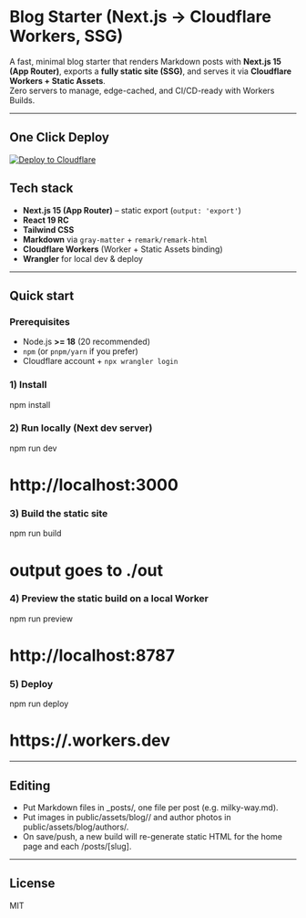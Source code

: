 # Blog Starter (Next.js → Cloudflare Workers, SSG)

A fast, minimal blog starter that renders Markdown posts with **Next.js 15 (App Router)**, exports a **fully static site (SSG)**, and serves it via **Cloudflare Workers + Static Assets**.  
Zero servers to manage, edge-cached, and CI/CD-ready with Workers Builds.

---

## One Click Deploy

[![Deploy to Cloudflare](https://deploy.workers.cloudflare.com/button)](https://deploy.workers.cloudflare.com/?url=https://github.com/vnikhilbuddhavarapu/blog-starter-app)

## Tech stack

- **Next.js 15 (App Router)** – static export (`output: 'export'`)
- **React 19 RC**
- **Tailwind CSS**
- **Markdown** via `gray-matter` + `remark/remark-html`
- **Cloudflare Workers** (Worker + Static Assets binding)
- **Wrangler** for local dev & deploy

---

## Quick start

### Prerequisites
- Node.js **>= 18** (20 recommended)
- `npm` (or `pnpm/yarn` if you prefer)
- Cloudflare account + `npx wrangler login`

### 1) Install

npm install

### 2) Run locally (Next dev server)
npm run dev
# http://localhost:3000

### 3) Build the static site
npm run build
# output goes to ./out

### 4) Preview the static build on a local Worker
npm run preview
# http://localhost:8787

### 5) Deploy
npm run deploy
# https://<project-name>.workers.dev

---

## Editing 
- Put Markdown files in _posts/, one file per post (e.g. milky-way.md).
- Put images in public/assets/blog/<slug>/ and author photos in public/assets/blog/authors/.
- On save/push, a new build will re-generate static HTML for the home page and each /posts/[slug].

---

## License
MIT
